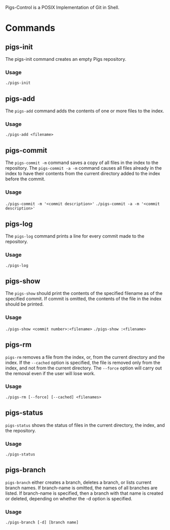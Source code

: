 Pigs-Control is a POSIX Implementation of Git in Shell. 

# Commands

## pigs-init
The pigs-init command creates an empty Pigs repository.
### Usage
`./pigs-init`

## pigs-add
The `pigs-add` command adds the contents of one or more files to the index.
### Usage
`./pigs-add <filename>`

## pigs-commit 
The `pigs-commit -m` command saves a copy of all files in the index to the repository.
The `pigs-commit -a -m` command causes all files already in the index to have their contents from the current directory added to the index before the commit.
### Usage
`./pigs-commit -m '<commit description>'`
`./pigs-commit -a -m '<commit description>'`

## pigs-log 
The `pigs-log` command prints a line for every commit made to the repository.
### Usage
`./pigs-log`

## pigs-show
The `pigs-show` should print the contents of the specified filename as of the specified commit.
If commit is omitted, the contents of the file in the index should be printed.
### Usage
`./pigs-show <commit number>:<filename>`
`./pigs-show :<filename>`

## pigs-rm
`pigs-rm` removes a file from the index, or, from the current directory and the index.
If the `--cached` option is specified, the file is removed only from the index, and not from the current directory.
The `--force` option will carry out the removal even if the user will lose work.
### Usage
`./pigs-rm [--force] [--cached] <filenames>`

## pigs-status
`pigs-status` shows the status of files in the current directory, the index, and the repository.
### Usage
`./pigs-status`

## pigs-branch
`pigs-branch` either creates a branch, deletes a branch, or lists current branch names.
If branch-name is omitted, the names of all branches are listed.
If branch-name is specified, then a branch with that name is created or deleted,
depending on whether the -d option is specified.
### Usage
`./pigs-branch [-d] [branch name]`


